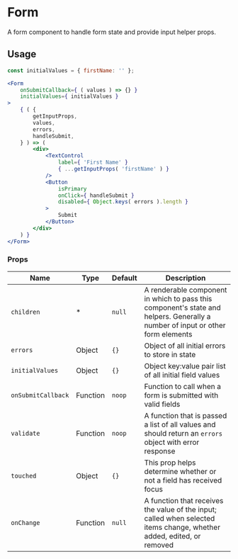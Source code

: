 Form
===

A form component to handle form state and provide input helper props.

## Usage

```jsx
const initialValues = { firstName: '' };

<Form
	onSubmitCallback={ ( values ) => {} }
	initialValues={ initialValues }
>
	{ ( {
		getInputProps,
		values,
		errors,
		handleSubmit,
	} ) => (
		<div>
			<TextControl
				label={ 'First Name' }
				{ ...getInputProps( 'firstName' ) }
			/>
			<Button
				isPrimary
				onClick={ handleSubmit }
				disabled={ Object.keys( errors ).length }
			>
				Submit
			</Button>
		</div>
	) }
</Form>
```

### Props

Name | Type | Default | Description
--- | --- | --- | ---
`children` | * | `null` | A renderable component in which to pass this component's state and helpers. Generally a number of input or other form elements
`errors` | Object | `{}` | Object of all initial errors to store in state
`initialValues` | Object | `{}` | Object key:value pair list of all initial field values
`onSubmitCallback` | Function | `noop` | Function to call when a form is submitted with valid fields
`validate` | Function | `noop` | A function that is passed a list of all values and should return an `errors` object with error response
`touched` | Object | `{}` | This prop helps determine whether or not a field has received focus
`onChange` | Function | `null` | A function that receives the value of the input; called when selected items change, whether added, edited, or removed